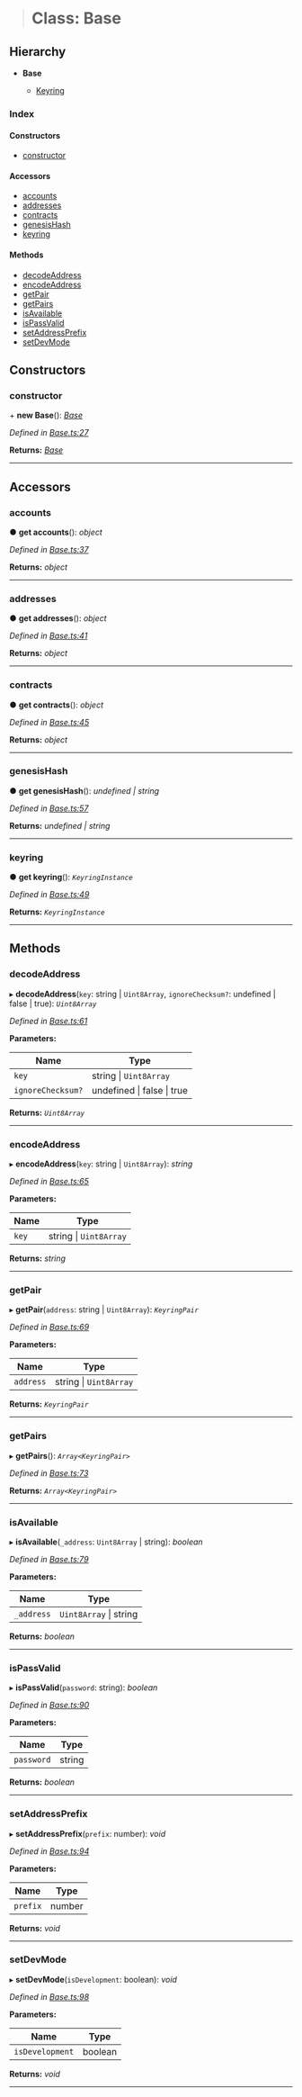 > # Class: Base

## Hierarchy

* **Base**

  * [Keyring](_keyring_.keyring.md)

### Index

#### Constructors

* [constructor](_base_.base.md#constructor)

#### Accessors

* [accounts](_base_.base.md#accounts)
* [addresses](_base_.base.md#addresses)
* [contracts](_base_.base.md#contracts)
* [genesisHash](_base_.base.md#genesishash)
* [keyring](_base_.base.md#keyring)

#### Methods

* [decodeAddress](_base_.base.md#decodeaddress)
* [encodeAddress](_base_.base.md#encodeaddress)
* [getPair](_base_.base.md#getpair)
* [getPairs](_base_.base.md#getpairs)
* [isAvailable](_base_.base.md#isavailable)
* [isPassValid](_base_.base.md#ispassvalid)
* [setAddressPrefix](_base_.base.md#setaddressprefix)
* [setDevMode](_base_.base.md#setdevmode)

## Constructors

###  constructor

\+ **new Base**(): *[Base](_base_.base.md)*

*Defined in [Base.ts:27](https://github.com/polkadot-js/ui/blob/49a0d06/packages/ui-keyring/src/Base.ts#L27)*

**Returns:** *[Base](_base_.base.md)*

___

## Accessors

###  accounts

● **get accounts**(): *object*

*Defined in [Base.ts:37](https://github.com/polkadot-js/ui/blob/49a0d06/packages/ui-keyring/src/Base.ts#L37)*

**Returns:** *object*

___

###  addresses

● **get addresses**(): *object*

*Defined in [Base.ts:41](https://github.com/polkadot-js/ui/blob/49a0d06/packages/ui-keyring/src/Base.ts#L41)*

**Returns:** *object*

___

###  contracts

● **get contracts**(): *object*

*Defined in [Base.ts:45](https://github.com/polkadot-js/ui/blob/49a0d06/packages/ui-keyring/src/Base.ts#L45)*

**Returns:** *object*

___

###  genesisHash

● **get genesisHash**(): *undefined | string*

*Defined in [Base.ts:57](https://github.com/polkadot-js/ui/blob/49a0d06/packages/ui-keyring/src/Base.ts#L57)*

**Returns:** *undefined | string*

___

###  keyring

● **get keyring**(): *`KeyringInstance`*

*Defined in [Base.ts:49](https://github.com/polkadot-js/ui/blob/49a0d06/packages/ui-keyring/src/Base.ts#L49)*

**Returns:** *`KeyringInstance`*

___

## Methods

###  decodeAddress

▸ **decodeAddress**(`key`: string | `Uint8Array`, `ignoreChecksum?`: undefined | false | true): *`Uint8Array`*

*Defined in [Base.ts:61](https://github.com/polkadot-js/ui/blob/49a0d06/packages/ui-keyring/src/Base.ts#L61)*

**Parameters:**

Name | Type |
------ | ------ |
`key` | string \| `Uint8Array` |
`ignoreChecksum?` | undefined \| false \| true |

**Returns:** *`Uint8Array`*

___

###  encodeAddress

▸ **encodeAddress**(`key`: string | `Uint8Array`): *string*

*Defined in [Base.ts:65](https://github.com/polkadot-js/ui/blob/49a0d06/packages/ui-keyring/src/Base.ts#L65)*

**Parameters:**

Name | Type |
------ | ------ |
`key` | string \| `Uint8Array` |

**Returns:** *string*

___

###  getPair

▸ **getPair**(`address`: string | `Uint8Array`): *`KeyringPair`*

*Defined in [Base.ts:69](https://github.com/polkadot-js/ui/blob/49a0d06/packages/ui-keyring/src/Base.ts#L69)*

**Parameters:**

Name | Type |
------ | ------ |
`address` | string \| `Uint8Array` |

**Returns:** *`KeyringPair`*

___

###  getPairs

▸ **getPairs**(): *`Array<KeyringPair>`*

*Defined in [Base.ts:73](https://github.com/polkadot-js/ui/blob/49a0d06/packages/ui-keyring/src/Base.ts#L73)*

**Returns:** *`Array<KeyringPair>`*

___

###  isAvailable

▸ **isAvailable**(`_address`: `Uint8Array` | string): *boolean*

*Defined in [Base.ts:79](https://github.com/polkadot-js/ui/blob/49a0d06/packages/ui-keyring/src/Base.ts#L79)*

**Parameters:**

Name | Type |
------ | ------ |
`_address` | `Uint8Array` \| string |

**Returns:** *boolean*

___

###  isPassValid

▸ **isPassValid**(`password`: string): *boolean*

*Defined in [Base.ts:90](https://github.com/polkadot-js/ui/blob/49a0d06/packages/ui-keyring/src/Base.ts#L90)*

**Parameters:**

Name | Type |
------ | ------ |
`password` | string |

**Returns:** *boolean*

___

###  setAddressPrefix

▸ **setAddressPrefix**(`prefix`: number): *void*

*Defined in [Base.ts:94](https://github.com/polkadot-js/ui/blob/49a0d06/packages/ui-keyring/src/Base.ts#L94)*

**Parameters:**

Name | Type |
------ | ------ |
`prefix` | number |

**Returns:** *void*

___

###  setDevMode

▸ **setDevMode**(`isDevelopment`: boolean): *void*

*Defined in [Base.ts:98](https://github.com/polkadot-js/ui/blob/49a0d06/packages/ui-keyring/src/Base.ts#L98)*

**Parameters:**

Name | Type |
------ | ------ |
`isDevelopment` | boolean |

**Returns:** *void*

___